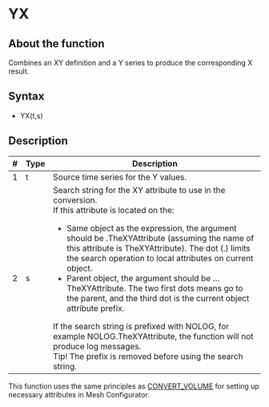 # YX
## About the function
Combines an XY definition and a Y series to produce the corresponding X result.

## Syntax
- YX(t,s)


## Description


| # | Type | Description |
|---|---|---|
| 1 | t | Source time series for the Y values. |
| 2 | s | Search string for the XY attribute to use in the conversion.<br/> If this attribute is located on the:<br/> <ul><li>Same object as the expression, the argument should be .TheXYAttribute (assuming the name of this attribute is TheXYAttribute). The dot (.) limits the search operation to local attributes on current object.</li><li> Parent object, the argument should be …TheXYAttribute. The two first dots means go to the parent, and the third dot is the current object attribute prefix.</li></ul> If the search string is prefixed with NOLOG, for example NOLOG.TheXYAttribute, the function will not produce log messages.<br/> Tip! The prefix is removed before using the search string. |



This function uses the same principles as
[CONVERT_VOLUME](../functions/convert_volume.md) for setting up necessary attributes in
Mesh Configurator.
